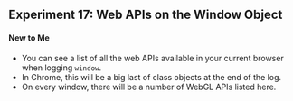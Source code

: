 ## Experiment 17: Web APIs on the Window Object

#### New to Me
- You can see a list of all the web APIs available in your current browser when logging `window`.
- In Chrome, this will be a big last of class objects at the end of the log.
- On every window, there will be a number of WebGL APIs listed here.